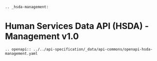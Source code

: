 ```eval_rst
.. _hsda-management:
```
# Human Services Data API (HSDA) - Management v1.0

```eval_rst
.. openapi:: ../../api-specification/_data/api-commons/openapi-hsda-management.yaml
```
